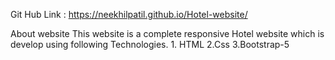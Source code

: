 Git Hub Link : https://neekhilpatil.github.io/Hotel-website/

About website 
    This website is a complete responsive Hotel website which is develop using following Technologies.
    1. HTML
    2.Css
    3.Bootstrap-5
